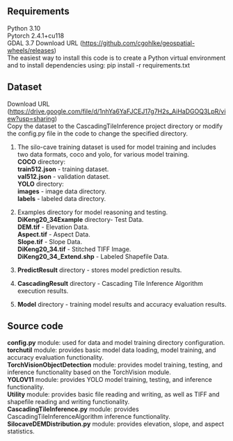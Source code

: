 ## Requirements
Python 3.10  
Pytorch 2.4.1+cu118  
GDAL 3.7 Download URL (https://github.com/cgohlke/geospatial-wheels/releases)    
The easiest way to install this code is to create a Python virtual environment and to install dependencies using: pip install -r requirements.txt

## Dataset
Download URL (https://drive.google.com/file/d/1nhYa6YaFJCEJ17g7H2s_AiHaDGOQ3LpR/view?usp=sharing)  
Copy the dataset to the CascadingTileInference project directory or modify the config.py file in the code to change the specified directory. 
1. The silo-cave training dataset is used for model training and includes two data formats, coco and yolo, for various model training.  
**COCO** directory:  
**train512.json** - training dataset.  
**val512.json** - validation dataset.  
**YOLO** directory:  
**images** - image data directory.  
**labels** - labeled data directory.  

2. Examples directory for model reasoning and testing.    
**DiKeng20_34Example** directory- Test Data.  
**DEM.tif** - Elevation Data.  
**Aspect.tif** - Aspect Data.  
**Slope.tif** - Slope Data.  
**DiKeng20_34.tif** - Stitched TIFF Image.  
**DiKeng20_34_Extend.shp** - Labeled Shapefile Data.  
3. **PredictResult** directory - stores model prediction results.  
4. **CascadingResult** directory - Cascading Tile Inference Algorithm execution results.  
5. **Model** directory - training model results and accuracy evaluation results.  

## Source code
**config.py** module: used for data and model training directory configuration.  
**torchutil** module: provides basic model data loading, model training, and accuracy evaluation functionality.  
**TorchVisionObjectDetection** module: provides model training, testing, and inference functionality based on the TorchVision module.  
**YOLOV11** module: provides YOLO model training, testing, and inference functionality.  
**Utility** module: provides basic file reading and writing, as well as TIFF and shapefile reading and writing functionality.  
**CascadingTileInference.py** module: provides CascadingTileInferenceAlgorithm inference functionality.  
**SilocaveDEMDistribution.py** module: provides elevation, slope, and aspect statistics.  











